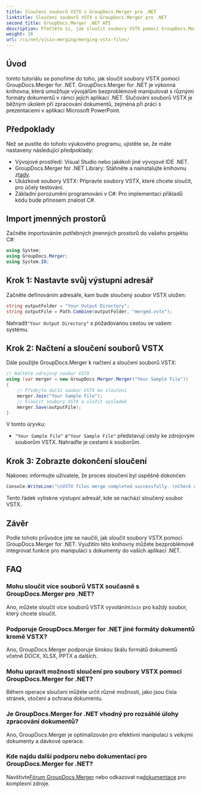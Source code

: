 ```yaml
---
title: Sloučení souborů VSTX s GroupDocs.Merger pro .NET
linktitle: Sloučení souborů VSTX s GroupDocs.Merger pro .NET
second_title: GroupDocs.Merger .NET API
description: Přečtěte si, jak sloučit soubory VSTX pomocí GroupDocs.Merger for .NET. Postupujte podle tohoto podrobného průvodce pro efektivní manipulaci s dokumenty v C#.
weight: 16
url: /cs/net/visio-merging/merging-vstx-files/
---
```

## Úvod
tomto tutoriálu se ponoříme do toho, jak sloučit soubory VSTX pomocí GroupDocs.Merger for .NET. GroupDocs.Merger for .NET je výkonná knihovna, která umožňuje vývojářům bezproblémově manipulovat s různými formáty dokumentů v rámci jejich aplikací .NET. Slučování souborů VSTX je běžným úkolem při zpracování dokumentů, zejména při práci s prezentacemi v aplikaci Microsoft PowerPoint.
## Předpoklady
Než se pustíte do tohoto výukového programu, ujistěte se, že máte nastaveny následující předpoklady:
- Vývojové prostředí: Visual Studio nebo jakékoli jiné vývojové IDE .NET.
-  GroupDocs.Merger for .NET Library: Stáhněte a nainstalujte knihovnu z[tady](https://releases.groupdocs.com/merger/net/).
- Ukázkové soubory VSTX: Připravte soubory VSTX, které chcete sloučit, pro účely testování.
- Základní porozumění programování v C#: Pro implementaci příkladů kódu bude přínosem znalost C#.

## Import jmenných prostorů
Začněte importováním potřebných jmenných prostorů do vašeho projektu C#:
```csharp
using System; 
using GroupDocs.Merger;
using System.IO;
```
## Krok 1: Nastavte svůj výstupní adresář
Začněte definováním adresáře, kam bude sloučený soubor VSTX uložen:
```csharp
string outputFolder = "Your Output Directory";
string outputFile = Path.Combine(outputFolder, "merged.vstx");
```
 Nahradit`"Your Output Directory"` s požadovanou cestou ve vašem systému.
## Krok 2: Načtení a sloučení souborů VSTX
Dále použijte GroupDocs.Merger k načtení a sloučení souborů VSTX:
```csharp
// Načtěte zdrojový soubor VSTX
using (var merger = new GroupDocs.Merger.Merger("Your Sample File"))
{
    // Přidejte další soubor VSTX ke sloučení
    merger.Join("Your Sample File");
    // Sloučit soubory VSTX a uložit výsledek
    merger.Save(outputFile);
}
```
V tomto úryvku:
- `"Your Sample File"` a`"Your Sample File"` představují cesty ke zdrojovým souborům VSTX. Nahraďte je cestami k souborům.
## Krok 3: Zobrazte dokončení sloučení
Nakonec informujte uživatele, že proces sloučení byl úspěšně dokončen:
```csharp
Console.WriteLine("\nVSTX files merge completed successfully. \nCheck output in {0}", outputFolder);
```
Tento řádek vytiskne výstupní adresář, kde se nachází sloučený soubor VSTX.

## Závěr
Podle tohoto průvodce jste se naučili, jak sloučit soubory VSTX pomocí GroupDocs.Merger for .NET. Využitím této knihovny můžete bezproblémově integrovat funkce pro manipulaci s dokumenty do vašich aplikací .NET.

## FAQ
### Mohu sloučit více souborů VSTX současně s GroupDocs.Merger pro .NET?
 Ano, můžete sloučit více souborů VSTX vyvoláním`Join` pro každý soubor, který chcete sloučit.
### Podporuje GroupDocs.Merger for .NET jiné formáty dokumentů kromě VSTX?
Ano, GroupDocs.Merger podporuje širokou škálu formátů dokumentů včetně DOCX, XLSX, PPTX a dalších.
### Mohu upravit možnosti sloučení pro soubory VSTX pomocí GroupDocs.Merger for .NET?
Během operace sloučení můžete určit různé možnosti, jako jsou čísla stránek, otočení a ochrana dokumentu.
### Je GroupDocs.Merger for .NET vhodný pro rozsáhlé úlohy zpracování dokumentů?
Ano, GroupDocs.Merger je optimalizován pro efektivní manipulaci s velkými dokumenty a dávkové operace.
### Kde najdu další podporu nebo dokumentaci pro GroupDocs.Merger for .NET?
 Navštivte[Fórum GroupDocs.Merger](https://forum.groupdocs.com/c/merger/32) nebo odkazovat na[dokumentace](https://tutorials.groupdocs.com/merger/net/) pro komplexní zdroje.